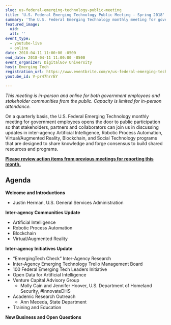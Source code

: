 ```yaml
---
slug: us-federal-emerging-technology-public-meeting
title: 'U.S. Federal Emerging Technology Public Meeting — Spring 2018'
summary: 'The U.S. Federal Emerging Technology monthly meeting for government employees to share knowledge, forge consensus and build shared resources and programs.'
featured_image:
  uid:
  alt: ''
event_type:
  - youtube-live
  - online
date: 2018-04-11 11:00:00 -0500
end_date: 2018-04-11 11:00:00 -0500
event_organizer: DigitalGov University
host: Emerging Tech
registration_url: https://www.eventbrite.com/e/us-federal-emerging-technology-public-meeting-spring-18-registration-44763838847
youtube_id: V-pr47hrrEY

---
```


_This meeting is in-person and online for both government employees and stakeholder communities from the public. Capacity is limited for in-person attendance._

On a quarterly basis, the U.S. Federal Emerging Technology monthly meeting for government employees opens the door to public participation so that stakeholders, partners and collaborators can join us in discussing updates in inter-agency Artificial Intelligence, Robotic Process Automation, Virtual/Augmented Reality, Blockchain, and Social Technology programs that are designed to share knowledge and forge consensus to build shared resources and programs.

[**Please review action items from previous meetings for reporting this month.**](https://emerging.digital.gov/meeting-notes/)

## Agenda

**Welcome and Introductions**

- Justin Herman, U.S. General Services Administration

**Inter-agency Communities Update**

- Artificial Intelligence
- Robotic Process Automation
- Blockchain
- Virtual/Augmented Reality

**Inter-agency Initiatives Update**

- “EmergingTech Check” Inter-Agency Research
- Inter-Agency Emerging Technology Trello Management Board
- 100 Federal Emerging Tech Leaders Initiative
- Open Data for Artificial Intelligence
- Venture Capital Advisory Group
  - Molly Cain and Jennifer Hoover, U.S. Department of Homeland Security, #InnovateDHS
- Academic Research Outreach
  - Ann Meceda, State Department
- Training and Education

**New Business and Open Questions**
